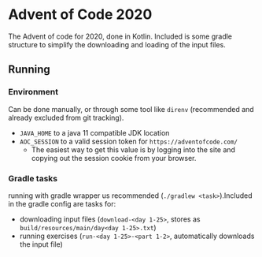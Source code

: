 # Advent of Code 2020

The Advent of code for 2020, done in Kotlin. Included is some gradle structure to simplify the downloading and loading of the input files.

## Running

### Environment

Can be done manually, or through some tool like `direnv` (recommended and already excluded from git tracking).

- `JAVA_HOME` to a java 11 compatible JDK location
- `AOC_SESSION` to a valid session token for `https://adventofcode.com/`
    - The easiest way to get this value is by logging into the site and copying out the session cookie from your browser.

### Gradle tasks

running with gradle wrapper us recommended (`./gradlew <task>`).Included in the gradle config are tasks for:

- downloading input files (`download-<day 1-25>`, stores as `build/resources/main/day<day 1-25>.txt`)
- running exercises (`run-<day 1-25>-<part 1-2>`, automatically downloads the input file)
